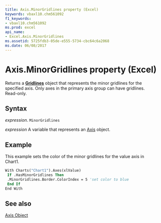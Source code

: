 ```yaml
---
title: Axis.MinorGridlines property (Excel)
keywords: vbaxl10.chm561092
f1_keywords:
- vbaxl10.chm561092
ms.prod: excel
api_name:
- Excel.Axis.MinorGridlines
ms.assetid: 5725fdb3-05de-e555-5734-cbc64c6a2068
ms.date: 06/08/2017
---
```



# Axis.MinorGridlines property (Excel)

Returns a  **[Gridlines](Excel.Gridlines(object).md)** object that represents the minor gridlines for the specified axis. Only axes in the primary axis group can have gridlines. Read-only.


## Syntax

 _expression_. `MinorGridlines`

 _expression_ A variable that represents an [Axis](Excel.Axis-graph-object.md) object.


## Example

This example sets the color of the minor gridlines for the value axis in Chart1.


```vb
With Charts("Chart1").Axes(xlValue) 
 If .HasMinorGridlines Then 
 .MinorGridlines.Border.ColorIndex = 5 'set color to blue 
 End If 
End With
```


## See also


[Axis Object](Excel.Axis(object).md)

